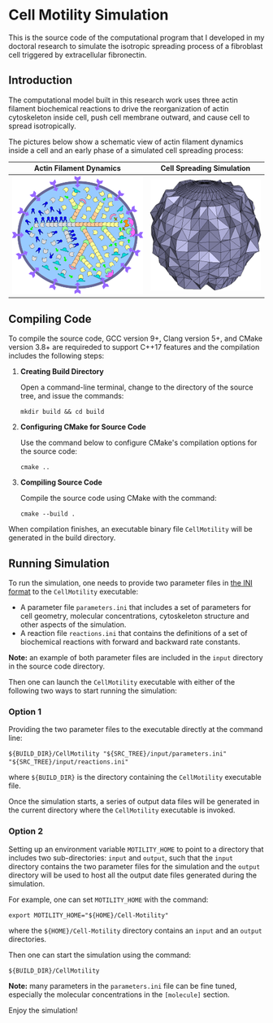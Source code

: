# Cell Motility Simulation

This is the source code of the computational program that I developed in my doctoral research to simulate the isotropic spreading process of a fibroblast cell triggered by extracellular fibronectin.

## Introduction

The computational model built in this research work uses three actin filament biochemical reactions to drive the reorganization of actin cytoskeleton inside cell, push cell membrane outward, and cause cell to spread isotropically.

The pictures below show a schematic view of actin filament dynamics inside a cell and an early phase of a simulated cell spreading process:

|                   Actin Filament Dynamics                    |                  Cell Spreading Simulation                   |
| :----------------------------------------------------------: | :----------------------------------------------------------: |
| <img src="images/Cell-Space.png" alt="Cell-Space" style="zoom: 33%;" /> | <img src="images/Cell-Surface-Sphere-Grow.png" alt="Cell-Surface-Sphere-Grow" style="zoom:50%;" /> |

## Compiling Code

To compile the source code, GCC version 9+, Clang version 5+, and CMake version 3.8+ are requireded to support C++17 features and the compilation includes the following steps:

1.  **Creating Build Directory**

    Open a command-line terminal, change to the directory of the source tree, and issue the commands:

    ```shell
    mkdir build && cd build
    ```

2.  **Configuring CMake for Source Code**

    Use the command below to configure CMake's compilation options for the source code:

    ```shell
    cmake ..
    ```

3.  **Compiling Source Code**

    Compile the source code using CMake with the command:

    ```shell
    cmake --build .
    ```

When compilation finishes, an executable binary file `CellMotility` will be generated in the build directory.

## Running Simulation

To run the simulation, one needs to provide two parameter files in [the INI format](https://en.wikipedia.org/wiki/INI_file) to the `CellMotility` executable:

-   A parameter file `parameters.ini` that includes a set of parameters for cell geometry, molecular concentrations, cytoskeleton structure and other aspects of the simulation.
-   A reaction file `reactions.ini` that contains the definitions of a set of biochemical reactions with forward and backward rate constants.

**Note:** an example of both parameter files are included in the `input` directory in the source code directory.

Then one can launch the `CellMotility` executable with either of the following  two ways to start running the simulation:

### Option 1

Providing the two parameter files to the executable directly at the command line:

```shell
${BUILD_DIR}/CellMotility "${SRC_TREE}/input/parameters.ini" "${SRC_TREE}/input/reactions.ini"
```

where `${BUILD_DIR}` is the directory containing the `CellMotility` executable file.

Once the simulation starts, a series of output data files will be generated in the current directory where the `CellMotility` executable is invoked.

### Option 2

Setting up an environment variable `MOTILITY_HOME` to point to a directory that includes two sub-directories: `input` and `output`, such that the `input` directory contains the two parameter files for the simulation and the `output` directory will be used to host all the output date files generated during the simulation.

For example, one can set `MOTILITY_HOME` with the command:

```shell
export MOTILITY_HOME="${HOME}/Cell-Motility"
```

where the `${HOME}/Cell-Motility` directory contains an `input` and an `output` directories.

Then one can start the simulation using the command:

```shell
${BUILD_DIR}/CellMotility
```

**Note:** many parameters in the `parameters.ini` file can be fine tuned, especially the molecular concentrations in the `[molecule]` section.

Enjoy the simulation!
